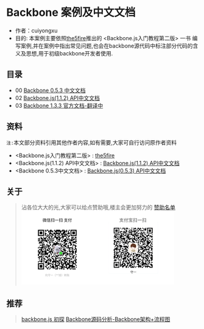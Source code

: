 Backbone 案例及中文文档
=========================


* 作者：cuiyongxu
* 目的: 本案例主要依照[the5fire](https://github.com/the5fire/backbonejs-learning-note)推出的 <Backbone.js入门教程第二版> 一书
编写案例,并在案例中指出常见问题,也会在backbone源代码中标注部分代码的含义及思想,用于初级backbone开发者使用.

目录
------
* 00  [Backbone 0.5.3 中文文档](docs/Backbone%200.5.3中文文档.html)
* 02  [Backbone.js(1.1.2) API中文文档](docs/Backbone.js(1.1.2)%20API中文文档.html)
* 03  [Backbone 1.3.3 官方文档-翻译中](docs/Backbone%201.3.3%20官方文档.html) 



资料
------
`注:`本文部分资料引用其他作者内容,如有需要,大家可自行访问原作者资料

* <Backbone.js入门教程第二版> : [the5fire](https://github.com/the5fire/backbonejs-learning-note)
* <Backbone.js(1.1.2) API中文文档> : [Backbone.js(1.1.2) API中文文档](http://www.css88.com/doc/backbone/#Collection-constructor)
* <Backbone 0.5.3中文文档> : [Backbone.js(0.5.3) API中文文档](http://www.css88.com/doc/backbone-0.5.3/)

关于
---
 > 沾各位大大的光,大家可以给点赞助哦,楼主会更加努力的
 > [赞助名单](docs/sponsor.md)
![向守一转账](docs/images/mycoder.png "扫描二维码")

 推荐
 ---
 > [backbone.js 初探](http://weakfi.iteye.com/blog/1391990)
 > [Backbone源码分析-Backbone架构+流程图](http://www.cnblogs.com/nuysoft/archive/2012/03/19/2404274.html)
